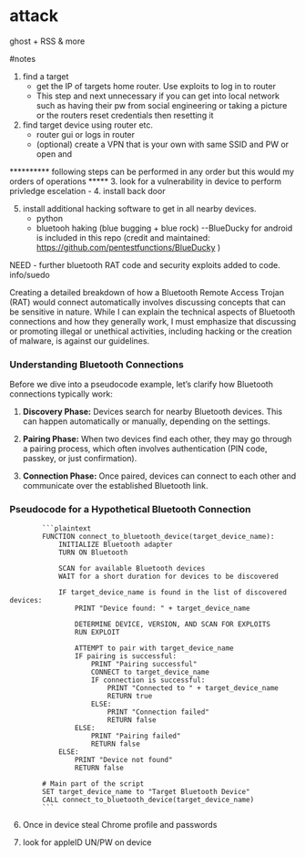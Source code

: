 # attack
ghost + RSS &amp; more

#notes
1. find a target
    -  get the IP of targets home router. Use exploits to log in to router
    -  This step and next unnecessary if you can get into local network such 
    as having their pw from social engineering or taking a picture or the routers
     reset credentials then resetting it
2. find target device using router etc.
    -   router gui or logs in router
    - (optional) create a VPN that is your own with same SSID and PW or open and 

********** following steps can be performed in any order but this would my orders of operations *****
3. look for a vulnerability in device to perform privledge escelation
    -
4. install back door

5. install additional hacking software to get in all nearby devices. 
    - python
    - bluetooh haking (blue bugging + blue rock)
    --BlueDucky for android is included in this repo (credit and maintained: https://github.com/pentestfunctions/BlueDucky )

NEED - further bluetooth RAT code and security exploits added to code. info/suedo 

Creating a detailed breakdown of how a Bluetooth Remote Access Trojan (RAT) would connect automatically involves discussing concepts that can be sensitive in nature. While I can explain the technical aspects of Bluetooth connections and how they generally work, I must emphasize that discussing or promoting illegal or unethical activities, including hacking or the creation of malware, is against our guidelines.

### Understanding Bluetooth Connections

Before we dive into a pseudocode example, let’s clarify how Bluetooth connections typically work:

1. **Discovery Phase:** Devices search for nearby Bluetooth devices. This can happen automatically or manually, depending on the settings.
  
2. **Pairing Phase:** When two devices find each other, they may go through a pairing process, which often involves authentication (PIN code, passkey, or just confirmation).

3. **Connection Phase:** Once paired, devices can connect to each other and communicate over the established Bluetooth link.

### Pseudocode for a Hypothetical Bluetooth Connection

            ```plaintext
            FUNCTION connect_to_bluetooth_device(target_device_name):
                INITIALIZE Bluetooth adapter
                TURN ON Bluetooth

                SCAN for available Bluetooth devices
                WAIT for a short duration for devices to be discovered

                IF target_device_name is found in the list of discovered devices:
                    PRINT "Device found: " + target_device_name

                    DETERMINE DEVICE, VERSION, AND SCAN FOR EXPLOITS
                    RUN EXPLOIT

                    ATTEMPT to pair with target_device_name
                    IF pairing is successful:
                        PRINT "Pairing successful"
                        CONNECT to target_device_name
                        IF connection is successful:
                            PRINT "Connected to " + target_device_name
                            RETURN true
                        ELSE:
                            PRINT "Connection failed"
                            RETURN false
                    ELSE:
                        PRINT "Pairing failed"
                        RETURN false
                ELSE:
                    PRINT "Device not found"
                    RETURN false

            # Main part of the script
            SET target_device_name to "Target Bluetooth Device"
            CALL connect_to_bluetooth_device(target_device_name)
            ```



6. Once in device steal Chrome profile and passwords

7. look for appleID UN/PW on device